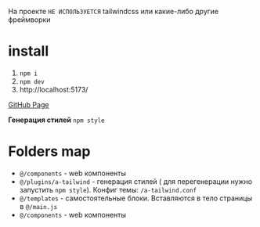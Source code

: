 На проекте `НЕ ИСПОЛЬЗУЕТСЯ` tailwindcss или какие-либо другие фреймворки

# install

1. `npm i`
2. `npm dev`
3. http://localhost:5173/

[GitHub Page](https://andrey31453.github.io/four-horses/)

**Генерация стилей** `npm style`

# Folders map

- `@/components` - web компоненты
- `@/plugins/a-tailwind` - генерация стилей ( для перегенерации нужно запустить
  `npm style`). Конфиг темы: `/a-tailwind.conf`
- `@/templates` - самостоятельные блоки. Вставляются в тело страницы в
  `@/main.js`
- `@/components` - web компоненты
